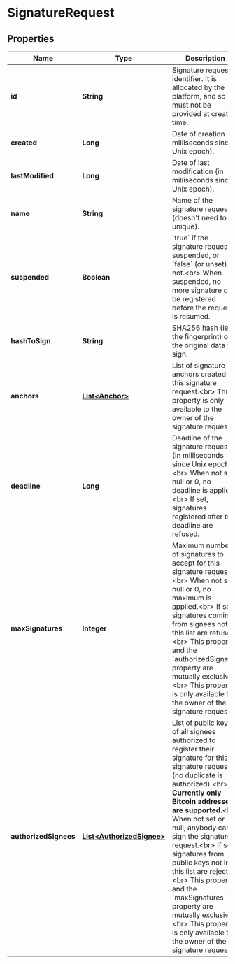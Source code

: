 
# SignatureRequest

## Properties
Name | Type | Description | Notes
------------ | ------------- | ------------- | -------------
**id** | **String** | Signature request identifier. It is allocated by the platform, and so must not be provided at creation time.  |  [optional]
**created** | **Long** | Date of creation (in milliseconds since Unix epoch).  |  [optional]
**lastModified** | **Long** | Date of last modification (in milliseconds since Unix epoch).  |  [optional]
**name** | **String** | Name of the signature request (doesn&#39;t need to be unique).  | 
**suspended** | **Boolean** | &#x60;true&#x60; if the signature request is suspended, or &#x60;false&#x60; (or unset) if not.&lt;br&gt; When suspended, no more signature can be registered before the request is resumed.  |  [optional]
**hashToSign** | **String** | SHA256 hash (ie. the fingerprint) of the original data to sign.  | 
**anchors** | [**List&lt;Anchor&gt;**](Anchor.md) | List of signature anchors created for this signature request.&lt;br&gt; This property is only available to the owner of the signature request.  |  [optional]
**deadline** | **Long** | Deadline of the signature request (in milliseconds since Unix epoch).&lt;br&gt; When not set, null or 0, no deadline is applied.&lt;br&gt; If set, signatures registered after the deadline are refused.  |  [optional]
**maxSignatures** | **Integer** | Maximum number of signatures to accept for this signature request.&lt;br&gt; When not set, null or 0, no maximum is applied.&lt;br&gt; If set, signatures coming from signees not in this list are refused.&lt;br&gt; This property and the &#x60;authorizedSignees&#x60; property are mutually exclusive.&lt;br&gt; This property is only available to the owner of the signature request.  |  [optional]
**authorizedSignees** | [**List&lt;AuthorizedSignee&gt;**](AuthorizedSignee.md) | List of public keys of all signees authorized to register their signature for this signature request (no duplicate is authorized).&lt;br&gt; **Currently only Bitcoin addresses are supported.**&lt;br&gt; When not set or null, anybody can sign the signature request.&lt;br&gt; If set, signatures from public keys not in this list are rejected.&lt;br&gt; This property and the &#x60;maxSignatures&#x60; property are mutually exclusive.&lt;br&gt; This property is only available to the owner of the signature request.  |  [optional]



